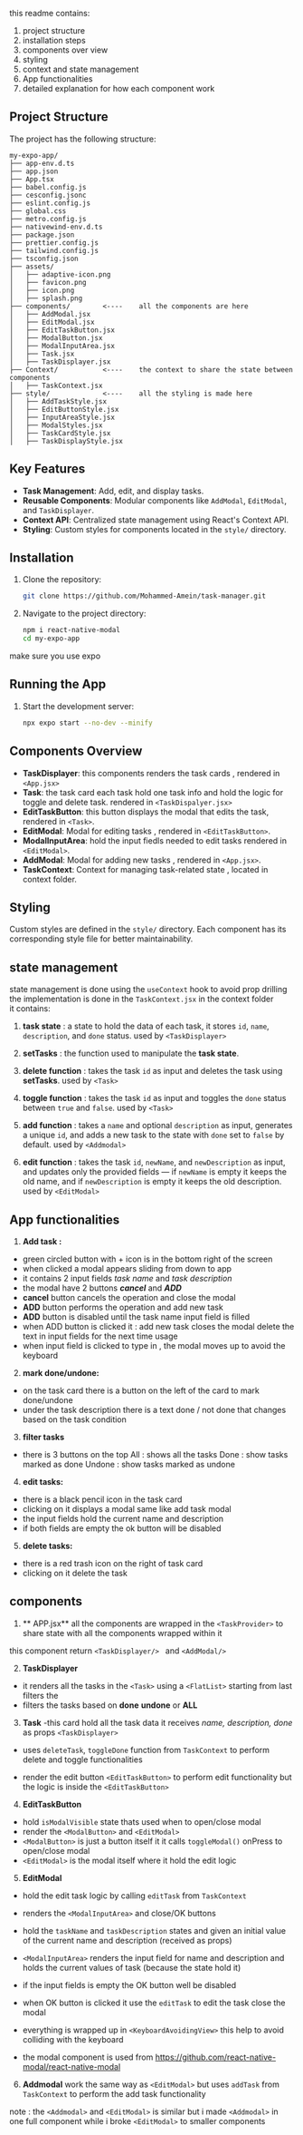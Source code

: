 this readme contains:

 1. project structure
 2. installation steps
 3. components over view
 4. styling
 5. context and state management 
 6. App functionalities
 7. detailed explanation for how each component work

## Project Structure

The project has the following structure:

```
my-expo-app/
├── app-env.d.ts
├── app.json
├── App.tsx
├── babel.config.js
├── cesconfig.jsonc
├── eslint.config.js
├── global.css
├── metro.config.js
├── nativewind-env.d.ts
├── package.json
├── prettier.config.js
├── tailwind.config.js
├── tsconfig.json
├── assets/
│   ├── adaptive-icon.png
│   ├── favicon.png
│   ├── icon.png
│   ├── splash.png
├── components/        <----    all the components are here
│   ├── AddModal.jsx
│   ├── EditModal.jsx
│   ├── EditTaskButton.jsx
│   ├── ModalButton.jsx
│   ├── ModalInputArea.jsx
│   ├── Task.jsx
│   ├── TaskDisplayer.jsx
├── Context/           <----    the context to share the state between components 
│   ├── TaskContext.jsx
├── style/             <----    all the styling is made here
│   ├── AddTaskStyle.jsx
│   ├── EditButtonStyle.jsx
│   ├── InputAreaStyle.jsx
│   ├── ModalStyles.jsx
│   ├── TaskCardStyle.jsx
│   ├── TaskDisplayStyle.jsx
```

## Key Features

- **Task Management**: Add, edit, and display tasks.
- **Reusable Components**: Modular components like `AddModal`, `EditModal`, and `TaskDisplayer`.
- **Context API**: Centralized state management using React's Context API.
- **Styling**: Custom styles for components located in the `style/` directory.

## Installation

1. Clone the repository:
   ```bash
   git clone https://github.com/Mohammed-Amein/task-manager.git
   ```
2. Navigate to the project directory:
   ```bash
   npm i react-native-modal
   cd my-expo-app
   ```

make sure you use expo 
## Running the App

1. Start the development server:
   ```bash
   npx expo start --no-dev --minify 
   ```


## Components Overview
- **TaskDisplayer**: this components renders the task cards , rendered in `<App.jsx>`
- **Task**: the task card each task hold one task info and hold the logic for toggle and delete task. rendered in `<TaskDispalyer.jsx>` 
- **EditTaskButton**: this button displays the modal that edits the task, rendered in `<Task>`.
- **EditModal**: Modal for editing  tasks ,  rendered in `<EditTaskButton>`.
- **ModalInputArea**: hold the input fiedls needed to edit tasks rendered in `<EditModal>`.
- **AddModal**: Modal for adding new tasks , rendered in `<App.jsx>`.
- **TaskContext**: Context for managing task-related state , located in context folder.

## Styling

Custom styles are defined in the `style/` directory. Each component has its corresponding style file for better maintainability.


## state management

state management is done using the `useContext` hook to avoid prop drilling  
the implementation is done in the `TaskContext.jsx` in the context folder  
it contains:

1.  **task state** : a state to hold the data of each task, it stores `id`, `name`, `description`, and `done` status. used by `<TaskDisplayer>`
    
2.  **setTasks** : the function used to manipulate the **task state**.
    
3.  **delete function** : takes the task `id` as input and deletes the task using **setTasks**. used by `<Task>`
    
4.  **toggle function** : takes the task `id` as input and toggles the `done` status between `true` and `false`. used by `<Task>`
    
5.  **add function** : takes a `name` and optional `description` as input, generates a unique `id`, and adds a new task to the state with `done` set to `false` by default. used by `<Addmodal>`
    
6.  **edit function** : takes the task `id`, `newName`, and `newDescription` as input, and updates only the provided fields — if `newName` is empty it keeps the old name, and if `newDescription` is empty it keeps the old description. used by `<EditModal>`



## App functionalities

 1. **Add task :**
 - green circled button with + icon is in the bottom right of the screen
 - when clicked a modal appears sliding from down to app
 - it contains 2 input fields *task name* and *task description*
 - the modal have 2 buttons ***cancel*** and ***ADD***
 - **cancel** button cancels the operation and close the modal
 - **ADD** button performs the operation and add new task 
 - **ADD** button is disabled until the task name input field is filled
 - when ADD button is clicked it :
add new task
closes the modal
delete the text in input fields for the next time usage
- when input field is clicked to type in , the modal moves up to avoid the keyboard

2.  **mark done/undone:**
- on the task card there is a button on the left of the card to mark done/undone
- under the task description there is a text done / not done that changes based on the task condition

3. **filter tasks**
- there is 3 buttons on the top 
All : shows all the tasks
Done : show tasks marked as done
Undone : show tasks marked as undone

4. **edit tasks:**
- there is a black pencil icon in the task card
- clicking on it displays a modal same like add task modal
- the input fields hold the current name and description
- if both fields are empty the ok button will be disabled 


5. **delete tasks:**
- there is a red trash icon on the right of task card
- clicking on it delete the task 




## components 

 1. ** APP.jsx**
all the components are wrapped in the `<TaskProvider>` to share state with all the components wrapped within it

this component return `<TaskDisplayer/> ` and `<AddModal/>` 

2. **TaskDisplayer**

- it renders all the tasks in the `<Task>` using a `<FlatList>` starting from last
filters the 
- filters the tasks based on **done** **undone** or **ALL**

3. **Task**
-this card hold all the task data it receives  *name, description, done* as props `<TaskDisplayer>`

- uses `deleteTask`, `toggleDone` function from `TaskContext`
to perform delete and toggle functionalities

- render the edit button `<EditTaskButton>` to perform edit functionality but the logic is inside the `<EditTaskButton>`

4.  **EditTaskButton**

- hold `isModalVisible` state thats used when to open/close modal
- render the `<ModalButton>` and `<EditModal>` 
- `<ModalButton>` is just a button itself it it calls `toggleModal()` onPress to  open/close modal
- `<EditModal>`  is the modal itself where it hold the edit logic

5. **EditModal**

- hold the edit task logic by calling `editTask` from `TaskContext`
- renders the `<ModalInputArea>` and close/OK buttons
-  hold the `taskName` and `taskDescription` states and given an initial value of the current name and description (received as props)
- `<ModalInputArea>` renders the input field for name and description and holds the current values of task (because the state hold it)
- if the input fields is empty the OK button well be disabled 
- when OK button is clicked it 
use the `editTask` to edit the task
close the modal

- everything is wrapped up in `<KeyboardAvoidingView>` this help to avoid colliding with the keyboard

- the modal component is used from https://github.com/react-native-modal/react-native-modal


6. **Addmodal** 
work the same way as `<EditModal>` but uses `addTask`  from `TaskContext` to perform the add task functionality 

note : the `<Addmodal>` and `<EditModal>` is similar but i made `<Addmodal>` in one full component while i broke `<EditModal>` to smaller components 



